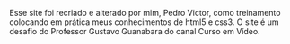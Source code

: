 Esse site foi recriado e alterado por mim, Pedro Victor, como treinamento colocando em prática meus conhecimentos de html5 e css3.
O site é um desafio do Professor Gustavo Guanabara do canal Curso em Vídeo.